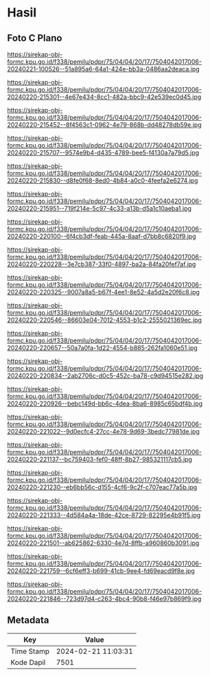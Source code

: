 # Hasil

## Foto C Plano

https://sirekap-obj-formc.kpu.go.id/f338/pemilu/pdpr/75/04/04/20/17/7504042017006-20240221-100526--51a895a6-64a1-424e-bb3a-0486aa2deaca.jpg

https://sirekap-obj-formc.kpu.go.id/f338/pemilu/pdpr/75/04/04/20/17/7504042017006-20240220-215301--4e67e434-8cc1-482a-bbc9-42e539ec0d45.jpg

https://sirekap-obj-formc.kpu.go.id/f338/pemilu/pdpr/75/04/04/20/17/7504042017006-20240220-215452--8f4563c1-0962-4e79-868b-dd48278db59e.jpg

https://sirekap-obj-formc.kpu.go.id/f338/pemilu/pdpr/75/04/04/20/17/7504042017006-20240220-215707--9574e9b4-d435-4789-bee5-f4130a7a79d5.jpg

https://sirekap-obj-formc.kpu.go.id/f338/pemilu/pdpr/75/04/04/20/17/7504042017006-20240220-215830--d8fe0f68-8ed0-4b84-a0c0-4feefa2e6274.jpg

https://sirekap-obj-formc.kpu.go.id/f338/pemilu/pdpr/75/04/04/20/17/7504042017006-20240220-215951--719f214e-5c97-4c33-a13b-d5a1c10aeba1.jpg

https://sirekap-obj-formc.kpu.go.id/f338/pemilu/pdpr/75/04/04/20/17/7504042017006-20240220-220100--6f4cb3df-feab-445a-8aaf-d7bb8c6820f9.jpg

https://sirekap-obj-formc.kpu.go.id/f338/pemilu/pdpr/75/04/04/20/17/7504042017006-20240220-220228--3e7cb387-33f0-4897-ba2a-84fa20fef7af.jpg

https://sirekap-obj-formc.kpu.go.id/f338/pemilu/pdpr/75/04/04/20/17/7504042017006-20240220-220325--9007a8a5-b67f-4ee1-8e52-4a5d2e20f6c8.jpg

https://sirekap-obj-formc.kpu.go.id/f338/pemilu/pdpr/75/04/04/20/17/7504042017006-20240220-220546--86603e04-7012-4553-b1c2-2555021369ec.jpg

https://sirekap-obj-formc.kpu.go.id/f338/pemilu/pdpr/75/04/04/20/17/7504042017006-20240220-220657--50a7a0fa-1d22-4554-b885-262fa1060e51.jpg

https://sirekap-obj-formc.kpu.go.id/f338/pemilu/pdpr/75/04/04/20/17/7504042017006-20240220-220834--2ab2706c-d0c5-452c-ba78-c9d94515e282.jpg

https://sirekap-obj-formc.kpu.go.id/f338/pemilu/pdpr/75/04/04/20/17/7504042017006-20240220-220926--bebc149d-bb6c-4dea-8ba6-8985c65bdf4b.jpg

https://sirekap-obj-formc.kpu.go.id/f338/pemilu/pdpr/75/04/04/20/17/7504042017006-20240220-221022--9d0ecfc4-27cc-4e78-9d69-3bedc77981de.jpg

https://sirekap-obj-formc.kpu.go.id/f338/pemilu/pdpr/75/04/04/20/17/7504042017006-20240220-221137--bc759403-fef0-48ff-8b27-985321117cb5.jpg

https://sirekap-obj-formc.kpu.go.id/f338/pemilu/pdpr/75/04/04/20/17/7504042017006-20240220-221230--eb6bb56c-d155-4cf6-9c2f-c707eac77a5b.jpg

https://sirekap-obj-formc.kpu.go.id/f338/pemilu/pdpr/75/04/04/20/17/7504042017006-20240220-221333--4d584a4a-18de-42ce-8729-82295e4b91f5.jpg

https://sirekap-obj-formc.kpu.go.id/f338/pemilu/pdpr/75/04/04/20/17/7504042017006-20240220-221501--ab625862-6330-4e7d-8ffb-a960860b3091.jpg

https://sirekap-obj-formc.kpu.go.id/f338/pemilu/pdpr/75/04/04/20/17/7504042017006-20240220-221759--6cf6eff3-b699-41cb-9ee4-fd69eacd9f8e.jpg

https://sirekap-obj-formc.kpu.go.id/f338/pemilu/pdpr/75/04/04/20/17/7504042017006-20240220-221846--723d97d4-c263-4bc4-90b8-f46e97b869f9.jpg


## Metadata

| Key        | Value               |
| ---------- | ------------------- |
| Time Stamp | 2024-02-21 11:03:31 |
| Kode Dapil | 7501                |



